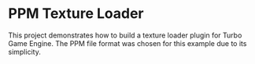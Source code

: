 # PPM Texture Loader #
This project demonstrates how to build a texture loader plugin for Turbo Game Engine. The PPM file format was chosen for this example due to its simplicity.
